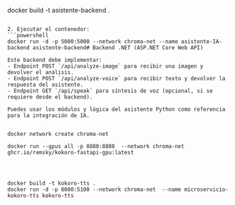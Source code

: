 docker build -t asistente-backend .
```

2. Ejecutar el contenedor:
```powershell
docker run -d -p 5000:5000 --network chroma-net --name asistente-IA-backend asistente-backend# Backend .NET (ASP.NET Core Web API)

Este backend debe implementar:
- Endpoint POST `/api/analyze-image` para recibir una imagen y devolver el análisis.
- Endpoint POST `/api/analyze-voice` para recibir texto y devolver la respuesta del asistente.
- Endpoint GET `/api/speak` para síntesis de voz (opcional, si se requiere desde el backend).

Puedes usar los módulos y lógica del asistente Python como referencia para la integración de IA.


docker network create chroma-net

docker run --gpus all -p 8880:8880  --network chroma-net  ghcr.io/remsky/kokoro-fastapi-gpu:latest 




docker build -t kokoro-tts .
docker run -d -p 8000:5100 --network chroma-net  --name microservicio-kokoro-tts kokoro-tts